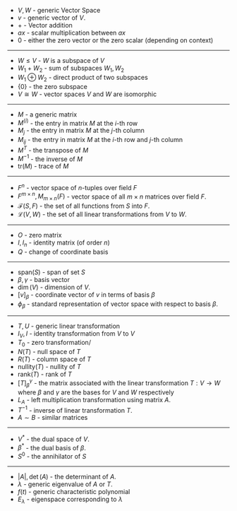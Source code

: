 * $V, W$ - generic Vector Space
* $v$ - generic vector of $V$.
* $+$ - Vector addition
* $ax$ - scalar multiplication between $ax$
* $0$ - either the zero vector or the zero scalar (depending on context)
***
* $W\le V$ - $W$ is a subspace of $V$
* $W_1 + W_2$ - sum of subspaces $W_1,W_2$
* $W_1\oplus W_2$ - direct product of two subspaces
* $\{0\}$ - the zero subspace
* $V\cong W$ - vector spaces $V$ and $W$ are isomorphic
***
* $M$ - a generic matrix
* $M^{(i)}$ - the entry in matrix $M$ at the $i$-th row
* $M_j$ - the entry in matrix $M$ at the $j$-th column
* $M_{ij}$ - the entry in matrix $M$ at the $i$-th row and $j$-th column
* $M^T$ - the transpose of $M$
* $M^{-1}$ - the inverse of $M$
* $\text{tr}(M)$ - trace of $M$ 
***
* $F^n$ - vector space of $n$-tuples over field $F$
* $F^{m\times n}, M_{m\times n}(F)$ - vector space of all $m\times n$ matrices over field $F$. 
* $\mathcal{F}(S,F)$ - the set of all functions from $S$ into $F$. 
* $\mathcal{L}(V,W)$ - the set of all linear transformations from $V$ to $W$. 
***
* $O$ - zero matrix
* $I, I_n$ - identity matrix (of order $n$)
* $Q$ - change of coordinate basis
***
* $\text{span}(S)$ - span of set $S$
* $\beta, \gamma$ - basis vector
* $\dim(V)$ - dimension of $V$.
* $[v]_\beta$ - coordinate vector of $v$ in terms of basis $\beta$
* $\phi_\beta$ - standard representation of vector space with respect to basis $\beta$.
***
* $T, U$ - generic linear transformation
* $I_V, I$ - identity transformation from $V$ to $V$ 
* $T_0$ - zero transformation/
* $N(T)$ - null space of $T$
* $R(T)$ - column space of $T$
* $\text{nullity}(T)$ - nullity of $T$
* $\text{rank}(T)$ - rank of $T$
* $[T]_\beta^\gamma$ - the matrix associated with the linear transformation $T:V\to W$ where $\beta$ and $\gamma$ are the bases for $V$ and $W$ respectively
* $L_A$ - left multiplication transformation using matrix $A$.
* $T^{-1}$ - inverse of linear transformation $T$.
* $A\sim B$ - similar matrices
***
* $V^\ast$ - the dual space of $V$.
* $\beta^\ast$ - the dual basis of $\beta$.
* $S^0$ - the annihilator of $S$
* **
* $|A|,\det (A)$ - the determinant of $A$.
* $\lambda$ - generic eigenvalue of $A$ or  $T$.
* $f(t)$ - generic characteristic polynomial
* $E_\lambda$ - eigenspace corresponding to $\lambda$